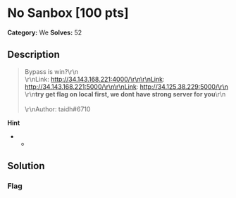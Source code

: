 # No Sanbox [100 pts]

**Category:** We
**Solves:** 52

## Description
>Bypass is win?\r\n<br>\r\nLink: http://34.143.168.221:4000/\r\n\r\nLink: http://34.143.168.221:5000/\r\n\r\nLink: http://34.125.38.229:5000/\r\n<br>\r\n**try get flag on local first, we dont have strong server for you**\r\n<br><br>\r\nAuthor: taidh#6710

**Hint**
* -

## Solution

### Flag

